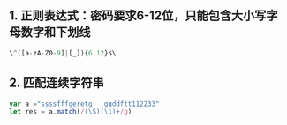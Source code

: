 ## 1. 正则表达式：密码要求6-12位，只能包含大小写字母数字和下划线

```js
\^([a-zA-Z0-9]|[_]){6,12}$\
```

## 2. 匹配连续字符串

```js
var a ="ssssfffgeretg   ggddftt112233"
let res = a.match(/(\S)(\1)+/g)
```

